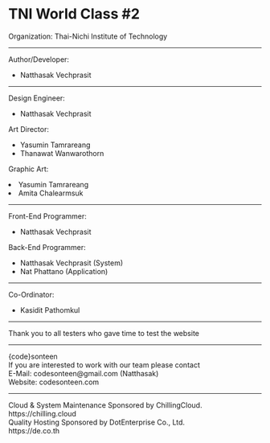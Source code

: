 # TNI World Class #2

Organization: Thai-Nichi Institute of Technology<br />
<hr>
<p>
Author/Developer: 
<ul><li>Natthasak Vechprasit</li></ul>
</p>
<hr>
<p>
Design Engineer:
<ul><li>Natthasak Vechprasit</li></ul>
</p>
<p>
Art Director:<br />
<ul>
<li>Yasumin Tamrareang</li>
<li>Thanawat Wanwarothorn</li>
</ul>
</p>
<p>
Graphic Art:<br />
<li>Yasumin Tamrareang</li>
<li>Amita Chalearmsuk</li>
</p>
<hr>
<p>Front-End Programmer:
<ul><li>Natthasak Vechprasit</li></ul>
</p>
<p>
Back-End Programmer:  
<ul>
<li>Natthasak Vechprasit (System)</li>
<li>Nat Phattano (Application)</li>
</ul>
</p>
<hr>
<p>
Co-Ordinator:
<ul><li>Kasidit Pathomkul</li></ul>
</p>
<hr>
<p>
Thank you to all testers who gave time to test the website
</p>
<hr>
{code}sonteen<br />
If you are interested to work with our team please contact<br />
E-Mail: codesonteen@gmail.com (Natthasak)<br />
Website: codesonteen.com<br />
<hr>
Cloud & System Maintenance Sponsored by ChillingCloud.<br>
https://chilling.cloud<br>
Quality Hosting Sponsored by DotEnterprise Co., Ltd.<br>
https://de.co.th
